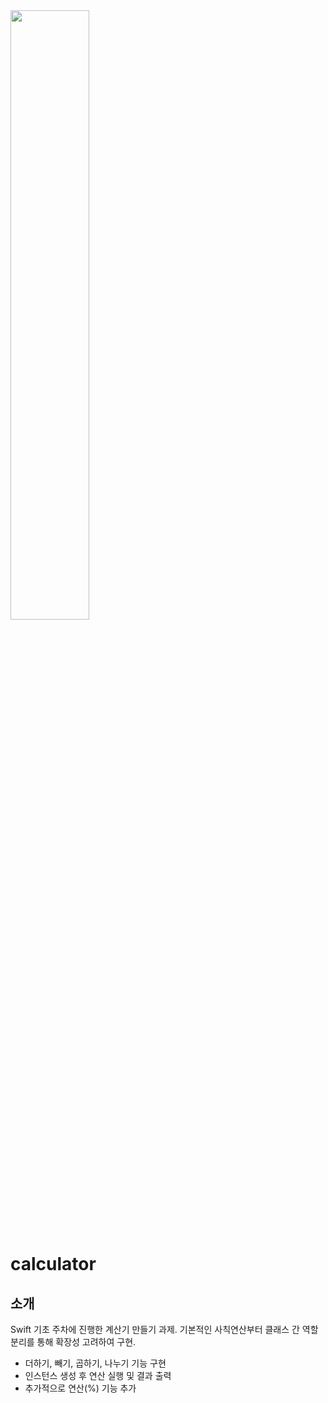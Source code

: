 <img src="https://github.com/user-attachments/assets/6f854718-b068-480f-8d65-cc43e5cbde2d" width="50%"/>

# calculator

## 소개
Swift 기초 주차에 진행한 계산기 만들기 과제.
기본적인 사칙연산부터 클래스 간 역할 분리를 통해 확장성 고려하여 구현.

- 더하기, 빼기, 곱하기, 나누기 기능 구현
- 인스턴스 생성 후 연산 실행 및 결과 출력
- 추가적으로 연산(%) 기능 추가
  

